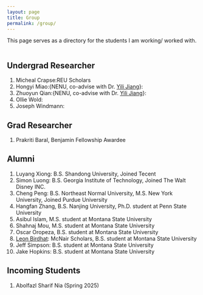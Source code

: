 ```yaml
---
layout: page
title: Group
permalink: /group/
---
```


This page serves as a directory for the students I am working/ worked with.

<hr style="clear:both;visibility: hidden;" />


## Undergrad Researcher

1. Micheal Crapse:REU Scholars
2. Hongyi Miao:{NENU, co-advise with Dr. [Yili Jiang](https://canlabgo.github.io/YiliJIANG/)}:  
3. Zhuoyun Qian:{NENU, co-advise with Dr. [Yili Jiang](https://canlabgo.github.io/YiliJIANG/)}:
4. Ollie Wold:
5. Joseph Windmann:
 

## Grad Researcher
1. Prakriti Baral, Benjamin Fellowship Awardee

## Alumni

1. Luyang Xiong: B.S. Shandong University, Joined Tecent
2. Simon Luong: B.S. Georgia Institute of Technology, Joined The Walt Disney INC.
3. Cheng Peng: B.S. Northeast Normal University, M.S. New York University, Joined Purdue University
4. Hangfan Zhang, B.S. Nanjing University, Ph.D. student at Penn State University
5. Asibul Islam, M.S. student at Montana State University
6. Shahnaj Mou, M.S. student at Montana State University
7. Oscar Oropeza, B.S. student at Montana State University
8. [Leon Birdhat](): McNair Scholars, B.S. student at Montana State University
9. Jeff Simpson: B.S. student at Montana State University
10. Jake Hopkins: B.S. student at Montana State University
  
## Incoming Students
1. Abolfazl Sharif Nia (Spring 2025)
